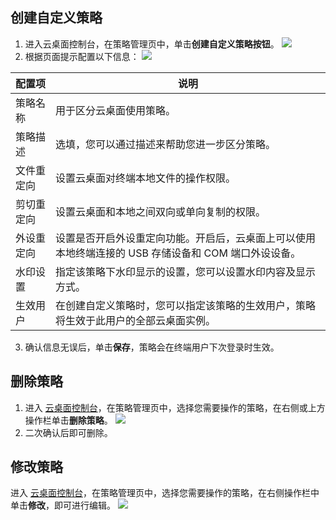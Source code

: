 ## 创建自定义策略
1. 进入云桌面控制台，在策略管理页中，单击**创建自定义策略按钮**。
![](https://main.qcloudimg.com/raw/f4077fea6858b859c89c86f0b4ab160a.png)
2. 根据页面提示配置以下信息：
![](https://main.qcloudimg.com/raw/aacf9c5549fa102b778cf62d98bead39.png)

| 配置项   | 说明 | 
| ----------------- | --------------- | 
| 策略名称 | 用于区分云桌面使用策略。 | 
| 策略描述 | 选填，您可以通过描述来帮助您进一步区分策略。 |
| 文件重定向 | 设置云桌面对终端本地文件的操作权限。 |
| 剪切重定向 | 设置云桌面和本地之间双向或单向复制的权限。|
| 外设重定向 | 设置是否开启外设重定向功能。开启后，云桌面上可以使用本地终端连接的 USB 存储设备和 COM 端口外设设备。 |
| 水印设置 | 指定该策略下水印显示的设置，您可以设置水印内容及显示方式。 |
| 生效用户 | 在创建自定义策略时，您可以指定该策略的生效用户，策略将生效于此用户的全部云桌面实例。 |

3. 确认信息无误后，单击**保存**，策略会在终端用户下次登录时生效。

## 删除策略
1. 进入 [云桌面控制台](https://console.cloud.tencent.com/cvd)，在策略管理页中，选择您需要操作的策略，在右侧或上方操作栏单击**删除策略**。
![](https://main.qcloudimg.com/raw/6d20cfc720b0bd59215c63d63745e5bb.png)
2. 二次确认后即可删除。


## 修改策略
进入 [云桌面控制台](https://console.cloud.tencent.com/cvd)，在策略管理页中，选择您需要操作的策略，在右侧操作栏中单击**修改**，即可进行编辑。
![](https://main.qcloudimg.com/raw/5c39b0b496956cc7fe1befd9cd26a13f.png)
 

